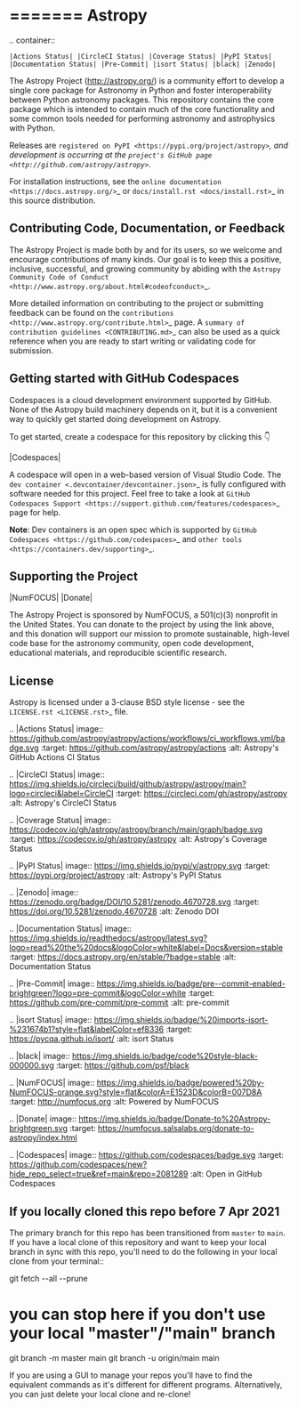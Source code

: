 =======
Astropy
=======

.. container::

    |Actions Status| |CircleCI Status| |Coverage Status| |PyPI Status| |Documentation Status| |Pre-Commit| |isort Status| |black| |Zenodo|

The Astropy Project (http://astropy.org/) is a community effort to develop a
single core package for Astronomy in Python and foster interoperability between
Python astronomy packages. This repository contains the core package which is
intended to contain much of the core functionality and some common tools needed
for performing astronomy and astrophysics with Python.

Releases are `registered on PyPI <https://pypi.org/project/astropy>`_,
and development is occurring at the
`project's GitHub page <http://github.com/astropy/astropy>`_.

For installation instructions, see the `online documentation <https://docs.astropy.org/>`_
or  `docs/install.rst <docs/install.rst>`_ in this source distribution.

Contributing Code, Documentation, or Feedback
---------------------------------------------

The Astropy Project is made both by and for its users, so we welcome and
encourage contributions of many kinds. Our goal is to keep this a positive,
inclusive, successful, and growing community by abiding with the
`Astropy Community Code of Conduct <http://www.astropy.org/about.html#codeofconduct>`_.

More detailed information on contributing to the project or submitting feedback
can be found on the `contributions <http://www.astropy.org/contribute.html>`_
page. A `summary of contribution guidelines <CONTRIBUTING.md>`_ can also be
used as a quick reference when you are ready to start writing or validating
code for submission.

Getting started with GitHub Codespaces
--------------------------------------

Codespaces is a cloud development environment supported by GitHub. None of the Astropy build machinery depends on it, but it is a convenient way to quickly get started doing development on Astropy.

To get started, create a codespace for this repository by clicking this 👇

|Codespaces|

A codespace will open in a web-based version of Visual Studio Code. The `dev container <.devcontainer/devcontainer.json>`_ is fully configured with software needed for this project. Feel free to take a look at `GitHub Codespaces Support <https://support.github.com/features/codespaces>`_ page for help.

**Note**: Dev containers is an open spec which is supported by `GitHub Codespaces <https://github.com/codespaces>`_ and `other tools <https://containers.dev/supporting>`_.

Supporting the Project
----------------------

|NumFOCUS| |Donate|

The Astropy Project is sponsored by NumFOCUS, a 501(c)(3) nonprofit in the
United States. You can donate to the project by using the link above, and this
donation will support our mission to promote sustainable, high-level code base
for the astronomy community, open code development, educational materials, and
reproducible scientific research.

License
-------

Astropy is licensed under a 3-clause BSD style license - see the
`LICENSE.rst <LICENSE.rst>`_ file.

.. |Actions Status| image:: https://github.com/astropy/astropy/actions/workflows/ci_workflows.yml/badge.svg
    :target: https://github.com/astropy/astropy/actions
    :alt: Astropy's GitHub Actions CI Status

.. |CircleCI Status| image::  https://img.shields.io/circleci/build/github/astropy/astropy/main?logo=circleci&label=CircleCI
    :target: https://circleci.com/gh/astropy/astropy
    :alt: Astropy's CircleCI Status

.. |Coverage Status| image:: https://codecov.io/gh/astropy/astropy/branch/main/graph/badge.svg
    :target: https://codecov.io/gh/astropy/astropy
    :alt: Astropy's Coverage Status

.. |PyPI Status| image:: https://img.shields.io/pypi/v/astropy.svg
    :target: https://pypi.org/project/astropy
    :alt: Astropy's PyPI Status

.. |Zenodo| image:: https://zenodo.org/badge/DOI/10.5281/zenodo.4670728.svg
   :target: https://doi.org/10.5281/zenodo.4670728
   :alt: Zenodo DOI

.. |Documentation Status| image:: https://img.shields.io/readthedocs/astropy/latest.svg?logo=read%20the%20docs&logoColor=white&label=Docs&version=stable
    :target: https://docs.astropy.org/en/stable/?badge=stable
    :alt: Documentation Status

.. |Pre-Commit| image:: https://img.shields.io/badge/pre--commit-enabled-brightgreen?logo=pre-commit&logoColor=white
   :target: https://github.com/pre-commit/pre-commit
   :alt: pre-commit

.. |isort Status| image:: https://img.shields.io/badge/%20imports-isort-%231674b1?style=flat&labelColor=ef8336
    :target: https://pycqa.github.io/isort/
    :alt: isort Status

.. |black| image:: https://img.shields.io/badge/code%20style-black-000000.svg
    :target: https://github.com/psf/black

.. |NumFOCUS| image:: https://img.shields.io/badge/powered%20by-NumFOCUS-orange.svg?style=flat&colorA=E1523D&colorB=007D8A
    :target: http://numfocus.org
    :alt: Powered by NumFOCUS

.. |Donate| image:: https://img.shields.io/badge/Donate-to%20Astropy-brightgreen.svg
    :target: https://numfocus.salsalabs.org/donate-to-astropy/index.html

.. |Codespaces| image:: https://github.com/codespaces/badge.svg
    :target: https://github.com/codespaces/new?hide_repo_select=true&ref=main&repo=2081289
    :alt: Open in GitHub Codespaces


If you locally cloned this repo before 7 Apr 2021
-------------------------------------------------

The primary branch for this repo has been transitioned from ``master`` to
``main``.  If you have a local clone of this repository and want to keep your
local branch in sync with this repo, you'll need to do the following in your
local clone from your terminal::

   git fetch --all --prune
   # you can stop here if you don't use your local "master"/"main" branch
   git branch -m master main
   git branch -u origin/main main

If you are using a GUI to manage your repos you'll have to find the equivalent
commands as it's different for different programs. Alternatively, you can just
delete your local clone and re-clone!
